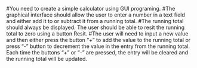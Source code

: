 #You need to create a simple calculator using GUI programing. 
#The graphical interface should allow the user to enter a number in a text field and either add it to or subtract it from a running total. 
#The running total should always be displayed. The user should be able to resit the running total to zero using a button Resit. 
#The user will need to input a new value and then either press the button “+” to add the value to the running total or press “-” button to decrement the value in the entry from the running total. Each time the buttons “+” or “-” are pressed, the entry will be cleared and the running total will be updated.
